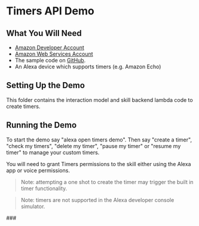# Timers API Demo

## What You Will Need
*  [Amazon Developer Account](http://developer.amazon.com/alexa)
*  [Amazon Web Services Account](http://aws.amazon.com/)
*  The sample code on [GitHub](https://github.com/alexa/alexa-cookbook/tree/master/feature-demos/skill-demo-timers-CLIv2/).
*  An Alexa device which supports timers (e.g. Amazon Echo)

## Setting Up the Demo
This folder contains the interaction model and skill backend lambda code to create timers.

## Running the Demo
To start the demo say "alexa open timers demo".  Then say "create a timer", "check my timers", "delete my timer", "pause my timer" or "resume my timer" to manage your custom timers.

You will need to grant Timers permissions to the skill either using the Alexa app or voice permissions.

> Note: attempting a one shot to create the timer may trigger the built in timer functionality.

> Note: timers are not supported in the Alexa developer console simulator.

\###
